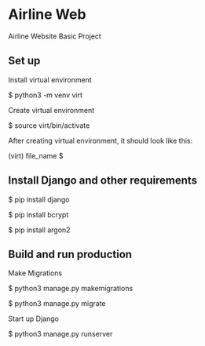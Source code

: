 # Airline Web

Airline Website Basic Project


## Set up

Install virtual environment

$ python3 -m venv virt

Create virtual environment

$ source virt/bin/activate

After creating virtual environment, it should look like this:

(virt) file_name $

## Install Django and other requirements

$ pip install django

$ pip install bcrypt

$ pip install argon2


## Build and run production

Make Migrations

$ python3 manage.py makemigrations 

$ python3 manage.py migrate


Start up Django

$ python3 manage.py runserver
